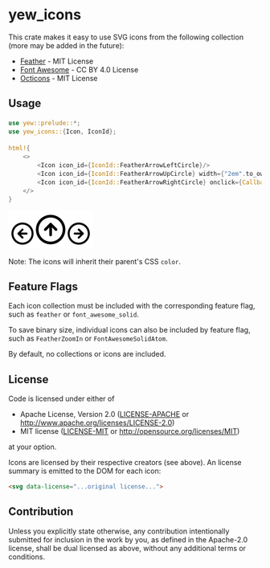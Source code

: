 # yew_icons

This crate makes it easy to use SVG icons from the following collection (more may be added in the future):

- [Feather](https://github.com/feathericons/feather) - MIT License
- [Font Awesome](https://github.com/FortAwesome/Font-Awesome) - CC BY 4.0 License
- [Octicons](https://github.com/primer/octicons) - MIT License

## Usage

```rust
use yew::prelude::*;
use yew_icons::{Icon, IconId};

html!{
    <>
        <Icon icon_id={IconId::FeatherArrowLeftCircle}/>
        <Icon icon_id={IconId::FeatherArrowUpCircle} width={"2em".to_owned()} height={"2em".to_owned()}/>
        <Icon icon_id={IconId::FeatherArrowRightCircle} onclick={Callback::from(|_: MouseEvent| {})}/>
    </>
}
```

![example image](example.png)

Note: The icons will inherit their parent's CSS `color`.

## Feature Flags

Each icon collection must be included with the corresponding feature flag, such as `feather` or `font_awesome_solid`.

To save binary size, individual icons can also be included by feature flag, such as `FeatherZoomIn` or `FontAwesomeSolidAtom`.

By default, no collections or icons are included.

## License

Code is licensed under either of

 * Apache License, Version 2.0
   ([LICENSE-APACHE](LICENSE-APACHE) or http://www.apache.org/licenses/LICENSE-2.0)
 * MIT license
   ([LICENSE-MIT](LICENSE-MIT) or http://opensource.org/licenses/MIT)

at your option.

Icons are licensed by their respective creators (see above). An license summary is emitted to the DOM for each icon:
```html
<svg data-license="...original license...">
```

## Contribution

Unless you explicitly state otherwise, any contribution intentionally submitted
for inclusion in the work by you, as defined in the Apache-2.0 license, shall be
dual licensed as above, without any additional terms or conditions.